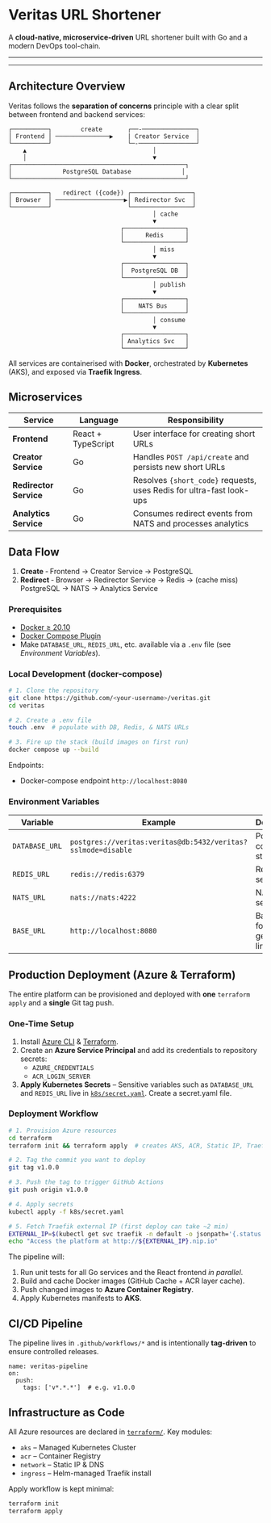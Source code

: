 # Veritas URL Shortener

A **cloud-native, microservice-driven** URL shortener built with Go and a modern DevOps tool-chain.

---


---

## Architecture Overview

Veritas follows the **separation of concerns** principle with a clear split between frontend and backend services:

```
┌──────────┐        create       ┌──-───────────────┐
│ Frontend │ ───────────────▶    | Creator Service  │
└──────────┘                     └─-────────────────┘
    ▲                                   │
    │                                   ▼
┌────────────────────────────────────────────────┐
│              PostgreSQL Database              │
└────────────────────────────────────────────────┘

┌──────────┐   redirect ({code}) ┌─────────────────┐
│ Browser  │ ───────────────────▶│ Redirector Svc  │
└──────────┘                     └─────────────────┘
                                        │ cache
                                        ▼
                               ┌─────────────────┐
                               │      Redis      │
                               └─────────────────┘
                                        │ miss
                                        ▼
                               ┌─────────────────┐
                               │  PostgreSQL DB  │
                               └─────────────────┘
                                        │ publish
                                        ▼
                               ┌─────────────────┐
                               │    NATS Bus     │
                               └─────────────────┘
                                        │ consume
                                        ▼
                               ┌─────────────────┐
                               │ Analytics Svc   │
                               └─────────────────┘
```

All services are containerised with **Docker**, orchestrated by **Kubernetes** (AKS), and exposed via **Traefik Ingress**.

## Microservices

| Service | Language | Responsibility |
|---------|----------|----------------|
| **Frontend** | React + TypeScript | User interface for creating short URLs |
| **Creator Service** | Go | Handles `POST /api/create` and persists new short URLs |
| **Redirector Service** | Go | Resolves `{short_code}` requests, uses Redis for ultra-fast look-ups |
| **Analytics Service** | Go | Consumes redirect events from NATS and processes analytics |

## Data Flow

1. **Create** ‑ Frontend → Creator Service → PostgreSQL
2. **Redirect** ‑ Browser → Redirector Service → Redis → (cache miss) PostgreSQL → NATS → Analytics Service





### Prerequisites

- [Docker ≥ 20.10](https://docs.docker.com/get-docker/)
- [Docker Compose Plugin](https://docs.docker.com/compose/)
- Make `DATABASE_URL`, `REDIS_URL`, etc. available via a `.env` file (see _Environment Variables_).

### Local Development (docker-compose)

```bash
# 1. Clone the repository
git clone https://github.com/<your-username>/veritas.git
cd veritas

# 2. Create a .env file
touch .env  # populate with DB, Redis, & NATS URLs

# 3. Fire up the stack (build images on first run)
docker compose up --build
```

Endpoints:

- Docker-compose endpoint `http://localhost:8080`

### Environment Variables

| Variable | Example | Description |
|----------|---------|-------------|
| `DATABASE_URL` | `postgres://veritas:veritas@db:5432/veritas?sslmode=disable` | PostgreSQL connection string |
| `REDIS_URL` | `redis://redis:6379` | Redis server URL |
| `NATS_URL` | `nats://nats:4222` | NATS server URL |
| `BASE_URL` | `http://localhost:8080` | Base URL for generated links |


## Production Deployment (Azure & Terraform)

The entire platform can be provisioned and deployed with **one** `terraform apply` and a **single** Git tag push.

### One-Time Setup

1. Install [Azure CLI](https://learn.microsoft.com/cli/azure/install-azure-cli) & [Terraform](https://developer.hashicorp.com/terraform/downloads).
2. Create an **Azure Service Principal** and add its credentials to repository secrets:
   - `AZURE_CREDENTIALS`
   - `ACR_LOGIN_SERVER`
3. **Apply Kubernetes Secrets** – Sensitive variables such as `DATABASE_URL` and `REDIS_URL` live in [`k8s/secret.yaml`](./k8s/secret.yaml). Create a secret.yaml file.




### Deployment Workflow

```bash
# 1. Provision Azure resources
cd terraform
terraform init && terraform apply  # creates AKS, ACR, Static IP, Traefik, ...

# 2. Tag the commit you want to deploy
git tag v1.0.0

# 3. Push the tag to trigger GitHub Actions
git push origin v1.0.0

# 4. Apply secrets
kubectl apply -f k8s/secret.yaml

# 5. Fetch Traefik external IP (first deploy can take ~2 min)
EXTERNAL_IP=$(kubectl get svc traefik -n default -o jsonpath='{.status.loadBalancer.ingress[0].ip}')
echo "Access the platform at http://${EXTERNAL_IP}.nip.io"

```

The pipeline will:

1. Run unit tests for all Go services and the React frontend _in parallel_.
2. Build and cache Docker images (GitHub Cache + ACR layer cache).
3. Push changed images to **Azure Container Registry**.
4. Apply Kubernetes manifests to **AKS**.

## CI/CD Pipeline

The pipeline lives in `.github/workflows/*` and is intentionally **tag-driven** to ensure controlled releases.

```
name: veritas-pipeline
on:
  push:
    tags: ['v*.*.*']  # e.g. v1.0.0
```

## Infrastructure as Code

All Azure resources are declared in [`terraform/`](./terraform). Key modules:

- `aks` – Managed Kubernetes Cluster
- `acr` – Container Registry
- `network` – Static IP & DNS
- `ingress` – Helm-managed Traefik install

Apply workflow is kept minimal:

```bash
terraform init
terraform apply
```
